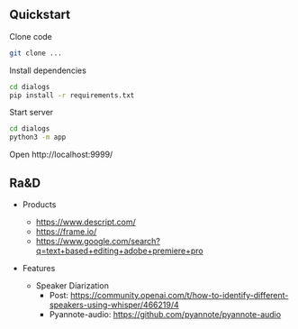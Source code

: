 Quickstart
-
Clone code
```sh
git clone ...
```
Install dependencies
```sh
cd dialogs
pip install -r requirements.txt
```
Start server
```sh
cd dialogs
python3 -m app
```
Open http://localhost:9999/


Ra&D
-
- Products
  - https://www.descript.com/
  - https://frame.io/
  - https://www.google.com/search?q=text+based+editing+adobe+premiere+pro

- Features
  - Speaker Diarization
    - Post: https://community.openai.com/t/how-to-identify-different-speakers-using-whisper/466219/4
    - Pyannote-audio: https://github.com/pyannote/pyannote-audio